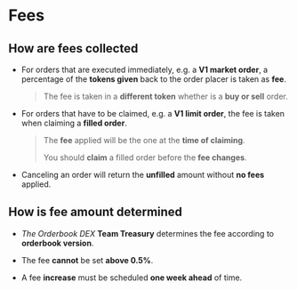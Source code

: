 # Fees

## How are fees collected

  * For orders that are executed immediately, e.g. a **V1 market order**, a percentage of the **tokens given** back to the order placer is taken as **fee**.

    > The fee is taken in a **different token** whether is a **buy or sell** order.

  * For orders that have to be claimed, e.g. a **V1 limit order**, the fee is taken when claiming a **filled order**.

    > The **fee** applied will be the one at the **time of claiming**.
    >
    > You should **claim** a filled order before the **fee changes**.

  * Canceling an order will return the **unfilled** amount without **no fees** applied.

## How is fee amount determined

  * *The Orderbook DEX* **Team Treasury** determines the fee according to **orderbook version**.

  * The fee **cannot** be set **above 0.5%**.

  * A fee **increase** must be scheduled **one week ahead** of time.
